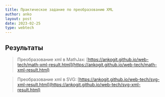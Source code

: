 ```yaml
---
title: Практическое задание по преобразованию XML 
author: anko
layout: post
date: 2023-02-25
type: webtech
---
```


## Результаты

> Преобразование xml в MathJax: [https://ankogit.github.io/web-tech/math-xml-result.html](https://ankogit.github.io/web-tech/math-xml-result.html)

> Преобразование xml в SVG: [https://ankogit.github.io/web-tech/svg-xml-result.html](https://ankogit.github.io/web-tech/svg-xml-result.html)

